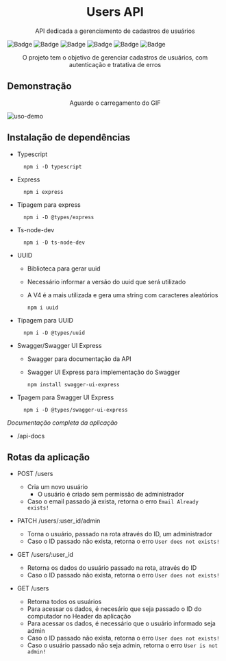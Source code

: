 <h1 align="center">Users API</h1>

<p align="center">API dedicada a gerenciamento de cadastros de usuários</p>

![Badge](https://img.shields.io/badge/Version-1.0.0-yellow?style=for-the-badge&logo=ghost)
![Badge](https://img.shields.io/badge/Typescript-^4.9.5-blue?style=for-the-badge&logo=ghost)
![Badge](https://img.shields.io/badge/Swagger_ui_express-^4.6.0-brightgreen?style=for-the-badge&logo=ghost)
![Badge](https://img.shields.io/badge/Express-^4.18.2-lightgrey?style=for-the-badge&logo=ghost)
![Badge](https://img.shields.io/badge/License-MIT-brightgreen?style=for-the-badge&logo=ghost)
![Badge](https://img.shields.io/badge/Status-Finished-brightgreen?style=for-the-badge&logo=ghost)

<p align="center">O projeto tem o objetivo de gerenciar cadastros de usuários, com autenticação e tratativa de erros</p>

## Demonstração

<p align="center">Aguarde o carregamento do GIF</p>

![uso-demo](assets/2023-01-18%2021-17-24.gif)

## Instalação de dependências

- Typescript

        npm i -D typescript

- Express

        npm i express

- Tipagem para express

        npm i -D @types/express
        
- Ts-node-dev

        npm i -D ts-node-dev

- UUID

  - Biblioteca para gerar uuid

  - Necessário informar a versão do uuid que será utilizado

  - A V4 é a mais utilizada e gera uma string com caracteres aleatórios

        npm i uuid

- Tipagem para UUID

        npm i -D @types/uuid

- Swagger/Swagger UI Express

  - Swagger para documentação da API
  
  - Swagger UI Express para implementação do Swagger

        npm install swagger-ui-express

- Tpagem para Swagger UI Express

        npm i -D @types/swagger-ui-express

*Documentação completa da aplicação*

- /api-docs

## Rotas da aplicação

- POST /users
    - Cria um novo usuário
        - O usuário é criado sem permissão de administrador
    - Caso o email passado já exista, retorna o erro `Email Already exists!`

- PATCH /users/:user_id/admin
    - Torna o usuário, passado na rota através do ID, um administrador
    - Caso o ID passado não exista, retorna o erro `User does not exists!`

- GET /users/:user_id
    - Retorna os dados do usuário passado na rota, através do ID
    - Caso o ID passado não exista, retorna o erro `User does not exists!`

- GET /users
    - Retorna todos os usuários
    - Para acessar os dados, é necesário que seja passado o ID do computador no Header da aplicação
    - Para acessar os dados, é necessário que o usuário informado seja admin
    - Caso o ID passado não exista, retorna o erro `User does not exists!`
    - Caso o usuário passado não seja admin, retorna o erro `User is not admin!`

